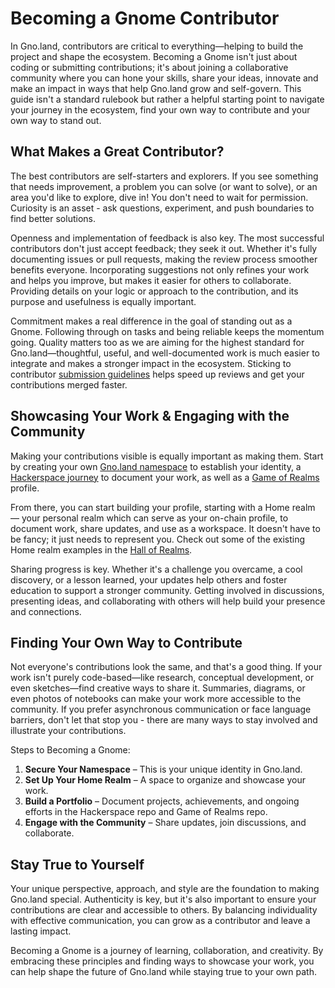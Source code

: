 # Becoming a Gnome Contributor

In Gno.land, contributors are critical to everything—helping to build the
project and shape the ecosystem. Becoming a Gnome isn't just about coding or
submitting contributions; it's about joining a collaborative community where you
can hone your skills, share your ideas, innovate and make an impact in ways that
help Gno.land grow and self-govern. This guide isn't a standard rulebook but
rather a helpful starting point to navigate your journey in the ecosystem, find
your own way to contribute and your own way to stand out.

## What Makes a Great Contributor?

The best contributors are self-starters and explorers. If you see something
that needs improvement, a problem you can solve (or want to solve), or an area
you'd like to explore, dive in! You don't need to wait for permission. Curiosity is
an asset - ask questions, experiment, and push boundaries to find better solutions.

Openness and implementation of feedback is also key. The most successful
contributors don't just accept feedback; they seek it out. Whether it's fully
documenting issues or pull requests, making the review process smoother benefits
everyone. Incorporating suggestions not only refines your work and helps you
improve, but makes it easier for others to collaborate. Providing details on
your logic or approach to the contribution, and its purpose and usefulness is
equally important.

Commitment makes a real difference in the goal of standing out as a Gnome.
Following through on tasks and being reliable keeps the momentum going. Quality
matters too as we are aiming for the highest standard for Gno.land—thoughtful,
useful, and well-documented work is much easier to integrate and makes a stronger
impact in the ecosystem. Sticking to contributor
[submission guidelines](https://github.com/gnolang/gno/blob/master/CONTRIBUTING.md)
helps speed up reviews and get your contributions merged faster.

## Showcasing Your Work & Engaging with the Community

Making your contributions visible is equally important as making them. Start
by creating your own [Gno.land namespace](../resources/gno-packages.md#package-path-structure)
to establish your identity, a [Hackerspace journey](https://github.com/gnolang/hackerspace/issues?q=sort:updated-desc%20is:issue%20is:open%20label:%22%F0%9F%8C%84%20journey%22)
to document your work, as well as a [Game of Realms](https://github.com/gnolang/game-of-realms) profile.

From there, you can start building your profile, starting with a
Home realm — your personal realm which can serve as your on-chain profile,
to document work, share updates, and use as a workspace. It doesn't have to be fancy;
it just needs to represent you. Check out some of the existing Home realm examples
in the [Hall of Realms](https://gno.land/r/leon/hor).

Sharing progress is key. Whether it's a challenge you overcame, a cool discovery,
or a lesson learned, your updates help others and foster education to support a
stronger community. Getting involved in discussions, presenting ideas, and
collaborating with others will help build your presence and connections.

## Finding Your Own Way to Contribute

Not everyone's contributions look the same, and that's a good thing. If your
work isn't purely code-based—like research, conceptual development, or even
sketches—find creative ways to share it. Summaries, diagrams, or even photos
of notebooks can make your work more accessible to the community. If you prefer
asynchronous communication or face language barriers, don't let that stop you -
there are many ways to stay involved and illustrate your contributions.

Steps to Becoming a Gnome:

1. **Secure Your Namespace** – This is your unique identity in Gno.land.
2. **Set Up Your Home Realm** – A space to organize and showcase your work.
3. **Build a Portfolio** – Document projects, achievements, and ongoing efforts in the Hackerspace repo and Game of Realms repo.
4. **Engage with the Community** – Share updates, join discussions, and collaborate.

## Stay True to Yourself

Your unique perspective, approach, and style are the foundation to making Gno.land
special. Authenticity is key, but it's also important to ensure your contributions
are clear and accessible to others. By balancing individuality with effective
communication, you can grow as a contributor and leave a lasting impact.

Becoming a Gnome is a journey of learning, collaboration, and
creativity. By embracing these principles and finding ways to showcase your work,
you can help shape the future of Gno.land while staying true to your own path.
